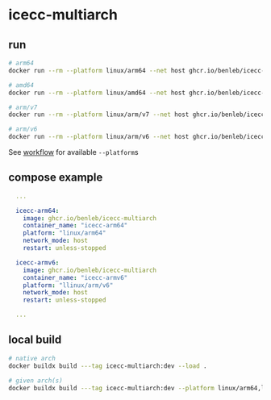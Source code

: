 # icecc-multiarch

## run

```bash
# arm64
docker run --rm --platform linux/arm64 --net host ghcr.io/benleb/icecc-multiarch:latest -vv

# amd64
docker run --rm --platform linux/amd64 --net host ghcr.io/benleb/icecc-multiarch:latest -vv

# arm/v7
docker run --rm --platform linux/arm/v7 --net host ghcr.io/benleb/icecc-multiarch:latest -vv

# arm/v6
docker run --rm --platform linux/arm/v6 --net host ghcr.io/benleb/icecc-multiarch:latest -vv
```

See [workflow](.github/workflows/build.yml) for available `--platform`s

## compose example

```yaml
  ...

  icecc-arm64:
    image: ghcr.io/benleb/icecc-multiarch
    container_name: "icecc-arm64"
    platform: "linux/arm64"
    network_mode: host
    restart: unless-stopped

  icecc-armv6:
    image: ghcr.io/benleb/icecc-multiarch
    container_name: "icecc-armv6"
    platform: "llinux/arm/v6"
    network_mode: host
    restart: unless-stopped

  ...
```


## local build

```bash
# native arch
docker buildx build ---tag icecc-multiarch:dev --load .

# given arch(s)
docker buildx build ---tag icecc-multiarch:dev --platform linux/arm64,linux/amd64 --load .
```
